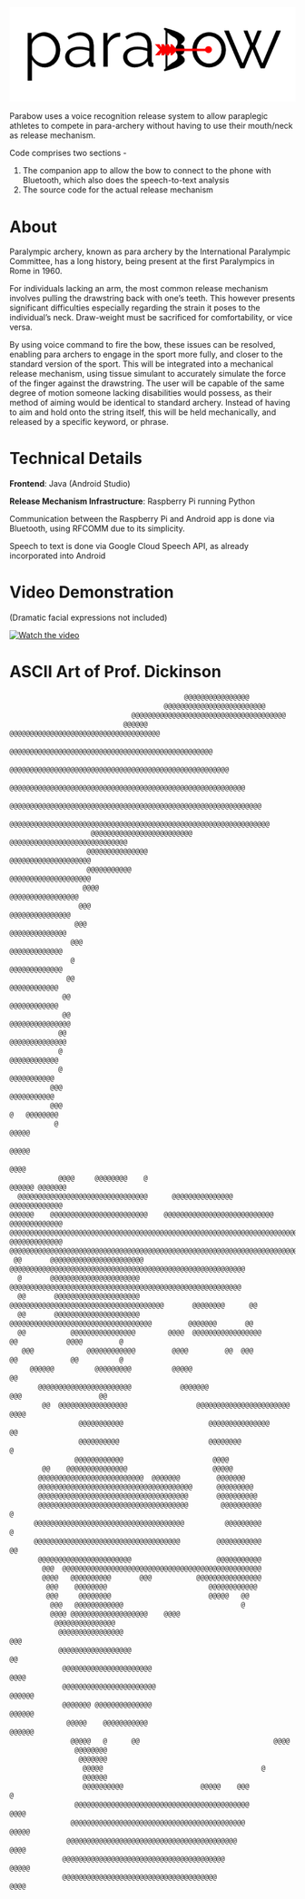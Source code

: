 ![parabow](https://github.com/jakebildy/parabow/blob/master/assets/parabow_logo.png?raw=true)

Parabow uses a voice recognition release system to allow paraplegic athletes to compete in para-archery without having to use their mouth/neck as release mechanism.

Code comprises two sections - 

1. The companion app to allow the bow to connect to the phone with Bluetooth, which also does the speech-to-text analysis
2. The source code for the actual release mechanism

# About
Paralympic archery, known as para archery by the International Paralympic Committee, has a long history, being present at the first Paralympics in Rome in 1960.

For individuals lacking an arm, the most common release mechanism involves pulling the drawstring back with one’s teeth. This however presents significant difficulties especially regarding the strain it poses to the individual’s neck. Draw-weight must be sacrificed for comfortability, or vice versa.

By using voice command to fire the bow, these issues can be resolved, enabling para archers to engage in the sport more fully, and closer to the standard version of the sport. This will be integrated into a mechanical release mechanism, using tissue simulant to accurately simulate the force of the finger against the drawstring. The user will be capable of the same degree of motion someone lacking disabilities would possess, as their method of aiming would be identical to standard archery. Instead of having to aim and hold onto the string itself, this will be held mechanically, and released by a specific keyword, or phrase.


# Technical Details

 **Frontend**: Java (Android Studio)
 
 **Release Mechanism Infrastructure**: Raspberry Pi running Python
 
 Communication between the Raspberry Pi and Android app is done via Bluetooth, using RFCOMM due to its simplicity.
 
 Speech to text is done via Google Cloud Speech API, as already incorporated into Android 

# Video Demonstration
(Dramatic facial expressions not included)

[![Watch the video](http://img.youtube.com/vi/qQZ-nHc6CSI/0.jpg)](https://youtu.be/qQZ-nHc6CSI)

# ASCII Art of Prof. Dickinson 
                                                                                                                                                                                                                                                                
                                                                                                                                                                                                        
                                               @@@@@@@@@@@@@@@@                                         
                                          @@@@@@@@@@@@@@@@@@@@@@@@@                                   
                                  @@@@@@@@@@@@@@@@@@@@@@@@@@@@@@@@@@@@@@                              
                                @@@@@@  @@@@@@@@@@@@@@@@@@@@@@@@@@@@@@@@@@@@@                         
                              @@@@@@@@@@@@@@@@@@@@@@@@@@@@@@@@@@@@@@@@@@@@@@@@@@                      
                             @@@@@@@@@@@@@@@@@@@@@@@@@@@@@@@@@@@@@@@@@@@@@@@@@@@@@@                   
                            @@@@@@@@@@@@@@@@@@@@@@@@@@@@@@@@@@@@@@@@@@@@@@@@@@@@@@@@@@                
                          @@@@@@@@@@@@@@@@@@@@@@@@@@@@@@@@@@@@@@@@@@@@@@@@@@@@@@@@@@@@@@              
                         @@@@@@@@@@@@@@@@@@@@@@@@@@@@@@@@@@@@@@@@@@@@@@@@@@@@@@@@@@@@@@@@             
                        @@@@@@@@@@@@@@@@@@@@@@@@@             @@@@@@@@@@@@@@@@@@@@@@@@@@@@@           
                       @@@@@@@@@@@@@@@                                   @@@@@@@@@@@@@@@@@@@@         
                       @@@@@@@@@@@                                         @@@@@@@@@@@@@@@@@@@@       
                      @@@@                                                    @@@@@@@@@@@@@@@@@       
                     @@@                                                        @@@@@@@@@@@@@@@       
                    @@@                                                          @@@@@@@@@@@@@@       
                   @@@                                                            @@@@@@@@@@@@@       
                   @                                                              @@@@@@@@@@@@@       
                  @@                                                               @@@@@@@@@@@@       
                 @@                                                                @@@@@@@@@@@@       
                 @@                                                                 @@@@@@@@@@@@@@@   
                @@                                                                   @@@@@@@@@@@@@@   
                @                                                                      @@@@@@@@@@@@   
                @                                                                       @@@@@@@@@@@   
              @@@                                                                       @@@@@@@@@@@   
              @@@                                                                      @   @@@@@@@@   
               @                                                                              @@@@@   
                                                                                              @@@@@   
                                                                                              @@@@    
                @@@@     @@@@@@@@    @                                              @@@@@@ @@@@@@@    
      @@@@@@@@@@@@@@@@@@@@@@@@@@@@@@@@      @@@@@@@@@@@@@@@                          @@@@@@@@@@@@@    
    @@@@@@    @@@@@@@@@@@@@@@@@@@@@@@@    @@@@@@@@@@@@@@@@@@@@@@@@@@@                 @@@@@@@@@@@@@   
    @@@@@@@@@@@@@@@@@@@@@@@@@@@@@@@@@@@@@@@@@@@@@@@@@@@@@@@@@@@@@@@@@@@@@@@@@@        @@@@@@@@@@@@@   
    @@@@@@@@@@@@@@@@@@@@@@@@@@@@@@@@@@@@@@@@@@@@@@@@@@@@@@@@@@@@@@@@@@@@@@@@@@@@@@@@@@@@@@@@@@@@@@@   
     @@       @@@@@@@@@@@@@@@@@@@@@@@    @@@@@@@@@@@@@@@@@@@@@@@@@@@@@@@@@@@@@@@@@@@@@@@@@@@@@@@@@@   
      @       @@@@@@@@@@@@@@@@@@@@@@     @@@@@@@@@@@@@@@@@@@@@@@@@@@@@@@@@@@@@@@@@@@@@@@@@@@@@@@@@    
      @@       @@@@@@@@@@@@@@@@@@@@@     @@@@@@@@@@@@@@@@@@@@@@@@@@@@@@@@@@@@@@       @@@@@@@@      @@
      @@       @@@@@@@@@@@@@@@@@@@@@      @@@@@@@@@@@@@@@@@@@@@@@@@@@@@@@@@@@         @@@@@@@       @@
      @@           @@@@@@@@@@@@@@@@        @@@@  @@@@@@@@@@@@@@@@@        @@            @@@@         @
       @@@             @@@@@@@@@@@@         @@@@         @@  @@@          @@             @@          @
         @@@@@@          @@@@@@@@@          @@@@@                         @@                          
           @@@@@@@@@@@@@@@@@@@@@@@            @@@@@@@                   @@@                   @@      
            @@  @@@@@@@@@@@@@@@@@                 @@@@@@@@@@@@@@@@@@@@@@@                     @@@@    
                     @@@@@@@@@@@                     @@@@@@@@@@@@@@@                           @@     
                     @@@@@@@@@@                      @@@@@@@@                                    @    
                    @@@@@@@@@@@@                      @@@@                                            
            @@    @@@@@@@@@@@@@@@                     @@@@@                                           
           @@@@@@@@@@@@@@@@@@@@@@@@@@  @@@@@@@         @@@@@@@                                        
           @@@@@@@@@@@@@@@@@@@@@@@@@@@@@@@@@@@@@@      @@@@@@@@@                                      
           @@@@@@@@@@@@@@@@@@@@@@@@@@@@@@@@@@@@@       @@@@@@@@@@                                     
           @@@@@@@@@@@@@@@@@@@@@@@@@@@@@@@@@@@@@        @@@@@@@@@@        @                           
          @@@@@@@@@@@@@@@@@@@@@@@@@@@@@@@@@@@@@          @@@@@@@@@        @                           
          @@@@@@@@@@@@@@@@@@@@@@@@@@@@@@@@@@@@         @@@@@@@@@@@        @@                          
           @@@@@@@@@@@@@@@@@@@@@@@                     @@@@@@@@@@@                                    
            @@@  @@@@@@@@@@@@@@@@@@@@@@@@@@@@@@@@@@@@@@@@@@@@@@@@@                                    
            @@@@   @@@@@@@@@@       @@@           @@@@@@@@@@@@@@@@                                    
             @@@    @@@@@@@@                         @@@@@@@@@@@@                                     
             @@@     @@@@@@@@                        @@@@@   @@                                       
              @@@   @@@@@@@@@@@@                             @                                        
              @@@@ @@@@@@@@@@@@@@@@@@@    @@@@                                                        
               @@@@@@@@@@@@@@@                                                                        
                @@@@@@@@@@@@@@@@                                           @@@                        
                @@@@@@@@@@@@@@@@@@                                         @@                         
                 @@@@@@@@@@@@@@@@@@@@@@                                   @@@@                        
                 @@@@@@@@@@@@@@@@@@@@@@@                                @@@@@@                        
                 @@@@@@@ @@@@@@@@@@@@@@                                 @@@@@@                        
                  @@@@@    @@@@@@@@@@@                                @@@@@@                          
                   @@@@@   @      @@                                 @@@@                             
                    @@@@@@@@                                                                          
                     @@@@@@@                                                                          
                      @@@@@                                       @                                   
                      @@@@@@                                                                          
                      @@@@@@@@@@                   @@@@@    @@@                     @                 
                    @@@@@@@@@@@@@@@@@@@@@@@@@@@@@@@@@@@@@@@@@@@                     @@@@              
                   @@@@@@@@@@@@@@@@@@@@@@@@@@@@@@@@@@@@@@@@@@@                      @@@@@             
                  @@@@@@@@@@@@@@@@@@@@@@@@@@@@@@@@@@@@@@@@@@                         @@@@             
                 @@@@@@@@@@@@@@@@@@@@@@@@@@@@@@@@@@@@@@@@                            @@@@@            
                 @@@@@@@@@@@@@@@@@@@@@@@@@@@@@@@@@@@@@@                              @@@@    
